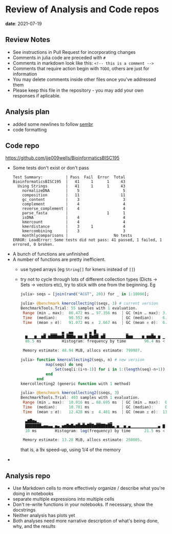 # Review of Analysis and Code repos

**date**: 2021-07-19

## Review Notes

- See instructions in Pull Request for incorporating changes
- Comments in julia code are preceded with `#`
- Comments in markdown look like this: `<!-- this is a comment -->`
- Comments that require action begin with `TODO`, others are just for information
- You may delete comments inside other files once you've addressed them
- Please keep this file in the repository - you may add your own responses if aplicable.

## Analysis plan

- added some newlines to follow [sembr](http://sembr.org)
- code formatting

## Code repo

https://github.com/jje009wells/BioinformaticsBISC195

- Some tests don't exist or don't pass
  ```
  Test Summary:          | Pass  Fail  Error  Total
  BioinformaticsBISC195  |   41     1      1     43
    Using Strings        |   41     1      1     43
      normalizeDNA       |    5                   5
      composition        |   11                  11
      gc_content         |    3                   3
      complement         |    4                   4
      reverse_complement |    4                   4
      parse_fasta        |                 1      1
      isDNA              |    4                   4
      kmercount          |    4                   4
      kmerdistance       |    3     1             4
      kmercombining      |    3                   3
      monthlycomparisons |                    No tests
  ERROR: LoadError: Some tests did not pass: 41 passed, 1 failed, 1 errored, 0 broken.
  ```
- A bunch of functions are unfinished
- A number of functions are pretty inefficient.
  - use typed arrays (eg `String[]` for kmers instead of `[]`)
  - try not to cycle through lots of different collection types (Dicts -> Sets -> vectors etc),
    try to stick with one from the beginning. Eg

    ```julia
    julia> seqs = [join(rand("ACGT", 20)) for _ in 1:10000];
    
    julia> @benchmark kmercollecting($seqs, 3) # current version
    BenchmarkTools.Trial: 55 samples with 1 evaluation.
     Range (min … max):  86.472 ms … 97.356 ms  ┊ GC (min … max): 3.73% … 7.69%
     Time  (median):     90.552 ms              ┊ GC (median):    6.58%
     Time  (mean ± σ):   91.072 ms ±  2.667 ms  ┊ GC (mean ± σ):  6.86% ± 2.22%
    
              ▁  ▁▁▁  ▄ ▁▄▄     ▁ ▄ █▁  ▁         ▁          ▁
      ▆▁▁▁▆▁▁▆█▁▆███▆▆█▁███▆▁▆▆▁█▁█▆██▁▆█▁▁▁▁▁▁▁▁▁█▆▆▁▁▁▁▆▁▆▆█▆▁▆ ▁
      86.5 ms         Histogram: frequency by time        96.4 ms <
    
     Memory estimate: 48.94 MiB, allocs estimate: 799987.
    
    julia> function kmercollecting2(seqs, n) # new version
               map(seqs) do seq
                   Set(seq[i:(i+n-1)] for i in 1:(length(seq)-n+1))
               end
           end
    kmercollecting2 (generic function with 1 method)
    
    julia> @benchmark kmercollecting2($seqs, 3)
    BenchmarkTools.Trial: 403 samples with 1 evaluation.
     Range (min … max):  10.016 ms … 68.695 ms  ┊ GC (min … max):  0.00% … 80.71%
     Time  (median):     10.701 ms              ┊ GC (median):     0.00%
     Time  (mean ± σ):   12.428 ms ±  4.481 ms  ┊ GC (mean ± σ):  13.73% ± 15.09%
    
      ▄▇█▆▅▂▁                ▁ ▁  ▁  ▁▁   ▁▂
      ███████▄▅▅▄▄▁▅▄▁▅▆█▆█▅▇█▆█▆███▆████▇██▄▁▅▁▁▅▁▄▁▁▁▁▁▁▁▁▁▁▁▁▄ ▇
      10 ms        Histogram: log(frequency) by time      21.5 ms <
    
     Memory estimate: 13.28 MiB, allocs estimate: 250005.
    ```
    
    that is, a 9x speed-up, using 1/4 of the memory
- 

## Analysis repo

- Use Markdown cells to more effectively organize / describe what you're doing in notebooks
- separate multiple expressions into multiple cells
- Don't re-write functions in your notebooks. If necessary, show the docstrings
- Neither analysis has plots yet
- Both analyses need more narrative description of what's being done, why, and the results
